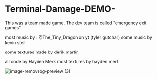 # Terminal-Damage-DEMO-

This was a team made game.
The dev team is called "emergency exit games"

most music by : @The_Tiny_Dragon on yt (tyler gutchall)
some music by kevin steil

some textures made by derik martin. 

all code by Hayden Merk
most textures by hayden merk

![image-removebg-preview (3)](https://github.com/HaydenMerk/Terminal-Damage-DEMO-/assets/91197465/30f531a6-50d4-4998-ad84-19baad34024d)

